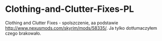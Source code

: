 # Clothing-and-Clutter-Fixes-PL
Clothing and Clutter Fixes - spolszczenie, aa podstawie http://www.nexusmods.com/skyrim/mods/58335/. Ja tylko dotłumaczyłem czego brakowało.
